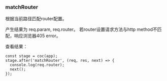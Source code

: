 ### matchRouter

根据当前路径匹配router配置。

产生结果为 req.param, req.router。
若router设置请求方法与http method不匹配，响应浏览器405 error。

查看结果：
```
const stage = coc(app);
stage.after('matchRouter', (req, res, next) => {
  console.log(req.router);
  next();
});
```